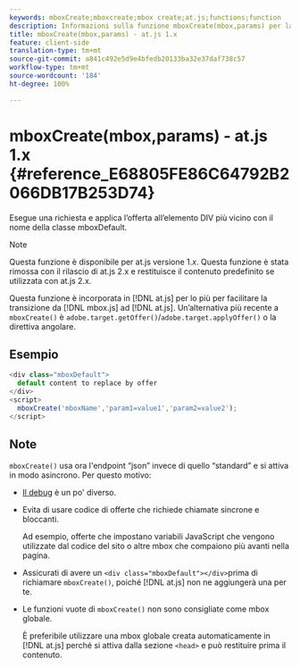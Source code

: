 ```yaml
---
keywords: mboxCreate;mboxcreate;mbox create;at.js;functions;function
description: Informazioni sulla funzione mboxCreate(mbox,params) per la libreria JavaScript at.js di Adobe Target.
title: mboxCreate(mbox,params) - at.js 1.x
feature: client-side
translation-type: tm+mt
source-git-commit: a841c492e5d9e4bfedb20133ba32e37daf738c57
workflow-type: tm+mt
source-wordcount: '184'
ht-degree: 100%

---
```



# mboxCreate(mbox,params) - at.js 1.x {#reference_E68805FE86C64792B2066DB17B253D74}

Esegue una richiesta e applica l’offerta all’elemento DIV più vicino con il nome della classe mboxDefault.

>[!NOTE]
>
>Questa funzione è disponibile per at.js versione 1.*x*. Questa funzione è stata rimossa con il rilascio di at.js 2.x e restituisce il contenuto predefinito se utilizzata con at.js 2.x.

Questa funzione è incorporata in [!DNL at.js] per lo più per facilitare la transizione da [!DNL mbox.js] ad [!DNL at.js]. Un’alternativa più recente a `mboxCreate()` è `adobe.target.getOffer()`/`adobe.target.applyOffer()` o la direttiva angolare.

## Esempio

```javascript
<div class="mboxDefault"> 
  default content to replace by offer 
</div> 
<script> 
  mboxCreate('mboxName','param1=value1','param2=value2'); 
</script>
```

## Note

`mboxCreate()` usa ora l&#39;endpoint “json” invece di quello “standard” e si attiva in modo asincrono. Per questo motivo:

* [Il debug](/help/c-implementing-target/c-implementing-target-for-client-side-web/c-target-debugging-atjs/target-debugging-atjs.md#concept_CAE591DA8C404C22917584ECD4F7494F) è un po&#39; diverso.
* Evita di usare codice di offerte che richiede chiamate sincrone e bloccanti.

   Ad esempio, offerte che impostano variabili JavaScript che vengono utilizzate dal codice del sito o altre mbox che compaiono più avanti nella pagina.

* Assicurati di avere un `<div class="mboxDefault"></div>`prima di richiamare `mboxCreate()`, poiché [!DNL at.js] non ne aggiungerà una per te.

* Le funzioni vuote di `mboxCreate()` non sono consigliate come mbox globale.

   È preferibile utilizzare una mbox globale creata automaticamente in [!DNL at.js] perché si attiva dalla sezione `<head>` e può restituire prima il contenuto.